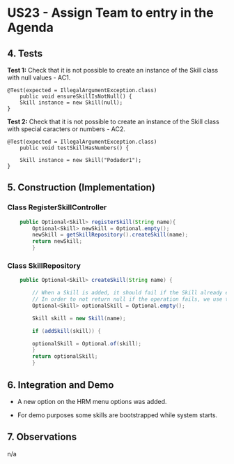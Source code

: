 # US23 - Assign Team to entry in the Agenda

## 4. Tests

**Test 1:** Check that it is not possible to create an instance of the Skill class with null values - AC1.

	@Test(expected = IllegalArgumentException.class)
		public void ensureSkillIsNotNull() {
		Skill instance = new Skill(null);
	}


**Test 2:** Check that it is not possible to create an instance of the Skill class with special caracters or numbers - AC2.

	@Test(expected = IllegalArgumentException.class)
		public void testSkillHasNumbers() {
		
		Skill instance = new Skill("Podador1");
	}

## 5. Construction (Implementation)

### Class RegisterSkillController

```java
    public Optional<Skill> registerSkill(String name){
        Optional<Skill> newSkill = Optional.empty();
        newSkill = getSkillRepository().createSkill(name);
        return newSkill;
        }
```

### Class SkillRepository

```java
    public Optional<Skill> createSkill(String name) {

        // When a Skill is added, it should fail if the Skill already exists in the list of Skills.
        // In order to not return null if the operation fails, we use the Optional class.
        Optional<Skill> optionalSkill = Optional.empty();

        Skill skill = new Skill(name);

        if (addSkill(skill)) {

        optionalSkill = Optional.of(skill);
        }
        return optionalSkill;
        }
```


## 6. Integration and Demo

* A new option on the HRM menu options was added.

* For demo purposes some skills are bootstrapped while system starts.

## 7. Observations

n/a